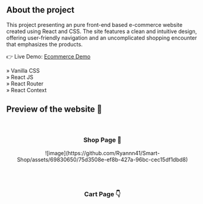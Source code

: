 <h2>About the project</h2>
<P>This project presenting an pure front-end based e-commerce website created using React and CSS. The site features a clean and intuitive design, offering user-friendly navigation and an uncomplicated shopping encounter that emphasizes the products.</p>

👉 Live Demo: <a href='https://smartshop-wenhaoyu.com/'>Ecommerce Demo</a>

» Vanilla CSS <br>
» React JS <br>
» React Router <br>
» React Context <br>

<h2>Preview of the website 📸</h2>
<br>
<h3 align='center'>Shop Page 🏡</h3>

<div align='center'>
![image](https://github.com/Ryannn41/Smart-Shop/assets/69830650/75d3508e-ef8b-427a-96bc-cec15df1dbd8)


</div>

<br><br>
<h3 align='center'>Cart Page 👇</h3>

<div align='center'>


</div>



